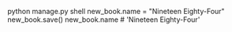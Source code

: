 python manage.py shell
new_book.name = "Nineteen Eighty-Four"
new_book.save()
new_book.name # 'Nineteen Eighty-Four'
